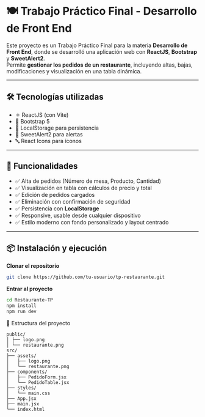 # 🍽️ Trabajo Práctico Final - Desarrollo de Front End

Este proyecto es un Trabajo Práctico Final para la materia **Desarrollo de Front End**, donde se desarrolló una aplicación web con **ReactJS**, **Bootstrap** y **SweetAlert2**.  
Permite **gestionar los pedidos de un restaurante**, incluyendo altas, bajas, modificaciones y visualización en una tabla dinámica.

---

## 🛠️ Tecnologías utilizadas

- ⚛️ ReactJS (con Vite)
- 🎨 Bootstrap 5
- 💾 LocalStorage para persistencia
- 🍬 SweetAlert2 para alertas
- 🔤 React Icons para íconos

---

## 🎯 Funcionalidades

- ✅ Alta de pedidos (Número de mesa, Producto, Cantidad)
- ✅ Visualización en tabla con cálculos de precio y total
- ✅ Edición de pedidos cargados
- ✅ Eliminación con confirmación de seguridad
- ✅ Persistencia con **LocalStorage**
- ✅ Responsive, usable desde cualquier dispositivo
- ✅ Estilo moderno con fondo personalizado y layout centrado

---

## 📦 Instalación y ejecución

**Clonar el repositorio**

```bash
git clone https://github.com/tu-usuario/tp-restaurante.git
```

**Entrar al proyecto**
```bash
cd Restaurante-TP
npm install
npm run dev
```

📁 Estructura del proyecto
```
public/
│ ├── logo.png
│ └── restaurante.png
src/
├── assets/
│   ├── logo.png
│   └── restaurante.png
├── components/
│   ├── PedidoForm.jsx
│   └── PedidoTable.jsx
├── styles/
│   └── main.css
├── App.jsx
├── main.jsx
└── index.html
